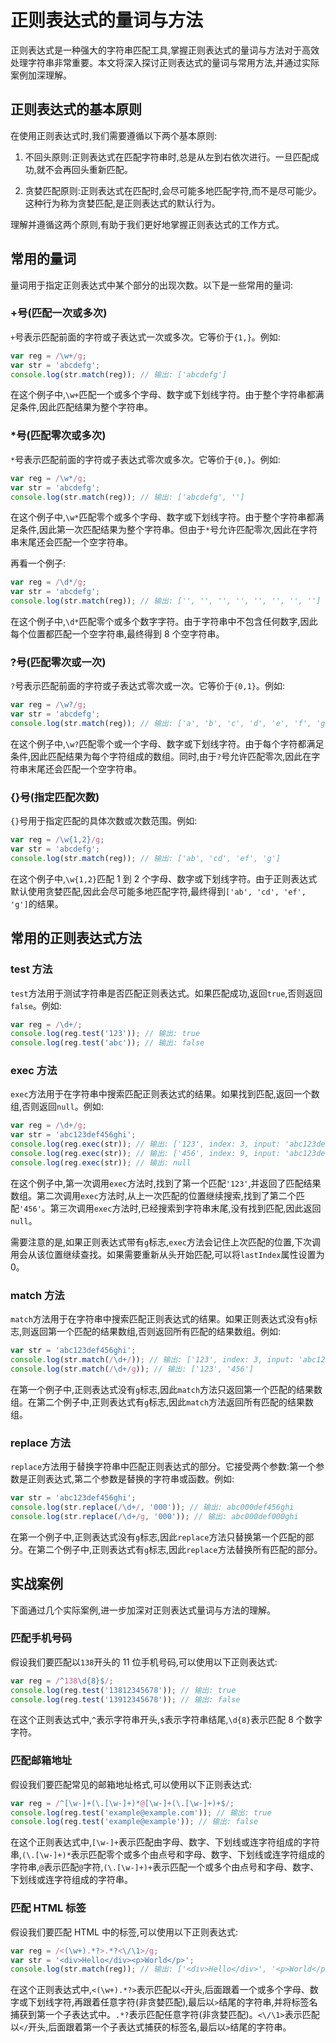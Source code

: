 # 正则表达式的量词与方法

正则表达式是一种强大的字符串匹配工具,掌握正则表达式的量词与方法对于高效处理字符串非常重要。本文将深入探讨正则表达式的量词与常用方法,并通过实际案例加深理解。

## 正则表达式的基本原则

在使用正则表达式时,我们需要遵循以下两个基本原则:

1. 不回头原则:正则表达式在匹配字符串时,总是从左到右依次进行。一旦匹配成功,就不会再回头重新匹配。

2. 贪婪匹配原则:正则表达式在匹配时,会尽可能多地匹配字符,而不是尽可能少。这种行为称为贪婪匹配,是正则表达式的默认行为。

理解并遵循这两个原则,有助于我们更好地掌握正则表达式的工作方式。

## 常用的量词

量词用于指定正则表达式中某个部分的出现次数。以下是一些常用的量词:

### +号(匹配一次或多次)

`+`号表示匹配前面的字符或子表达式一次或多次。它等价于`{1,}`。例如:

```javascript
var reg = /\w+/g;
var str = 'abcdefg';
console.log(str.match(reg)); // 输出: ['abcdefg']
```

在这个例子中,`\w+`匹配一个或多个字母、数字或下划线字符。由于整个字符串都满足条件,因此匹配结果为整个字符串。

### \*号(匹配零次或多次)

`*`号表示匹配前面的字符或子表达式零次或多次。它等价于`{0,}`。例如:

```javascript
var reg = /\w*/g;
var str = 'abcdefg';
console.log(str.match(reg)); // 输出: ['abcdefg', '']
```

在这个例子中,`\w*`匹配零个或多个字母、数字或下划线字符。由于整个字符串都满足条件,因此第一次匹配结果为整个字符串。但由于`*`号允许匹配零次,因此在字符串末尾还会匹配一个空字符串。

再看一个例子:

```javascript
var reg = /\d*/g;
var str = 'abcdefg';
console.log(str.match(reg)); // 输出: ['', '', '', '', '', '', '', '']
```

在这个例子中,`\d*`匹配零个或多个数字字符。由于字符串中不包含任何数字,因此每个位置都匹配一个空字符串,最终得到 8 个空字符串。

### ?号(匹配零次或一次)

`?`号表示匹配前面的字符或子表达式零次或一次。它等价于`{0,1}`。例如:

```javascript
var reg = /\w?/g;
var str = 'abcdefg';
console.log(str.match(reg)); // 输出: ['a', 'b', 'c', 'd', 'e', 'f', 'g', '']
```

在这个例子中,`\w?`匹配零个或一个字母、数字或下划线字符。由于每个字符都满足条件,因此匹配结果为每个字符组成的数组。同时,由于`?`号允许匹配零次,因此在字符串末尾还会匹配一个空字符串。

### {}号(指定匹配次数)

`{}`号用于指定匹配的具体次数或次数范围。例如:

```javascript
var reg = /\w{1,2}/g;
var str = 'abcdefg';
console.log(str.match(reg)); // 输出: ['ab', 'cd', 'ef', 'g']
```

在这个例子中,`\w{1,2}`匹配 1 到 2 个字母、数字或下划线字符。由于正则表达式默认使用贪婪匹配,因此会尽可能多地匹配字符,最终得到`['ab', 'cd', 'ef', 'g']`的结果。

## 常用的正则表达式方法

### test 方法

`test`方法用于测试字符串是否匹配正则表达式。如果匹配成功,返回`true`,否则返回`false`。例如:

```javascript
var reg = /\d+/;
console.log(reg.test('123')); // 输出: true
console.log(reg.test('abc')); // 输出: false
```

### exec 方法

`exec`方法用于在字符串中搜索匹配正则表达式的结果。如果找到匹配,返回一个数组,否则返回`null`。例如:

```javascript
var reg = /\d+/g;
var str = 'abc123def456ghi';
console.log(reg.exec(str)); // 输出: ['123', index: 3, input: 'abc123def456ghi', groups: undefined]
console.log(reg.exec(str)); // 输出: ['456', index: 9, input: 'abc123def456ghi', groups: undefined]
console.log(reg.exec(str)); // 输出: null
```

在这个例子中,第一次调用`exec`方法时,找到了第一个匹配`'123'`,并返回了匹配结果数组。第二次调用`exec`方法时,从上一次匹配的位置继续搜索,找到了第二个匹配`'456'`。第三次调用`exec`方法时,已经搜索到字符串末尾,没有找到匹配,因此返回`null`。

需要注意的是,如果正则表达式带有`g`标志,`exec`方法会记住上次匹配的位置,下次调用会从该位置继续查找。如果需要重新从头开始匹配,可以将`lastIndex`属性设置为 0。

### match 方法

`match`方法用于在字符串中搜索匹配正则表达式的结果。如果正则表达式没有`g`标志,则返回第一个匹配的结果数组,否则返回所有匹配的结果数组。例如:

```javascript
var str = 'abc123def456ghi';
console.log(str.match(/\d+/)); // 输出: ['123', index: 3, input: 'abc123def456ghi', groups: undefined]
console.log(str.match(/\d+/g)); // 输出: ['123', '456']
```

在第一个例子中,正则表达式没有`g`标志,因此`match`方法只返回第一个匹配的结果数组。在第二个例子中,正则表达式有`g`标志,因此`match`方法返回所有匹配的结果数组。

### replace 方法

`replace`方法用于替换字符串中匹配正则表达式的部分。它接受两个参数:第一个参数是正则表达式,第二个参数是替换的字符串或函数。例如:

```javascript
var str = 'abc123def456ghi';
console.log(str.replace(/\d+/, '000')); // 输出: abc000def456ghi
console.log(str.replace(/\d+/g, '000')); // 输出: abc000def000ghi
```

在第一个例子中,正则表达式没有`g`标志,因此`replace`方法只替换第一个匹配的部分。在第二个例子中,正则表达式有`g`标志,因此`replace`方法替换所有匹配的部分。

## 实战案例

下面通过几个实际案例,进一步加深对正则表达式量词与方法的理解。

### 匹配手机号码

假设我们要匹配以`138`开头的 11 位手机号码,可以使用以下正则表达式:

```javascript
var reg = /^138\d{8}$/;
console.log(reg.test('13812345678')); // 输出: true
console.log(reg.test('13912345678')); // 输出: false
```

在这个正则表达式中,`^`表示字符串开头,`$`表示字符串结尾,`\d{8}`表示匹配 8 个数字字符。

### 匹配邮箱地址

假设我们要匹配常见的邮箱地址格式,可以使用以下正则表达式:

```javascript
var reg = /^[\w-]+(\.[\w-]+)*@[\w-]+(\.[\w-]+)+$/;
console.log(reg.test('example@example.com')); // 输出: true
console.log(reg.test('example@example')); // 输出: false
```

在这个正则表达式中,`[\w-]+`表示匹配由字母、数字、下划线或连字符组成的字符串,`(\.[\w-]+)*`表示匹配零个或多个由点号和字母、数字、下划线或连字符组成的字符串,`@`表示匹配`@`字符,`(\.[\w-]+)+`表示匹配一个或多个由点号和字母、数字、下划线或连字符组成的字符串。

### 匹配 HTML 标签

假设我们要匹配 HTML 中的标签,可以使用以下正则表达式:

```javascript
var reg = /<(\w+).*?>.*?<\/\1>/g;
var str = '<div>Hello</div><p>World</p>';
console.log(str.match(reg)); // 输出: ['<div>Hello</div>', '<p>World</p>']
```

在这个正则表达式中,`<(\w+).*?>`表示匹配以`<`开头,后面跟着一个或多个字母、数字或下划线字符,再跟着任意字符(非贪婪匹配),最后以`>`结尾的字符串,并将标签名捕获到第一个子表达式中。`.*?`表示匹配任意字符(非贪婪匹配)。`<\/\1>`表示匹配以`</`开头,后面跟着第一个子表达式捕获的标签名,最后以`>`结尾的字符串。
